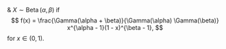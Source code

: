 &
$X \sim \operatorname{Beta}(\alpha, \beta)$ if
$$
f(x) = \frac{\Gamma(\alpha + \beta)}{\Gamma(\alpha) \Gamma(\beta)} x^{\alpha - 1}(1 - x)^{\beta - 1},
$$
for $x \in (0, 1)$.
<!--SR:!2023-05-08,1,130-->